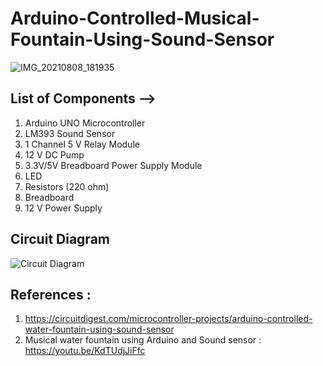 # Arduino-Controlled-Musical-Fountain-Using-Sound-Sensor

![IMG_20210808_181935](https://user-images.githubusercontent.com/75775994/128745203-6485b0b5-e98f-4843-80e8-70c28bc18946.jpg)

## List of Components -->
1. Arduino UNO Microcontroller 
2. LM393 Sound Sensor
3. 1 Channel 5 V Relay Module 
4. 12 V DC Pump 
5. 3.3V/5V Breadboard Power Supply Module 
6. LED
7. Resistors (220 ohm) 
8. Breadboard 
9. 12 V Power Supply




## Circuit Diagram
![Circuit Diagram](https://user-images.githubusercontent.com/75775994/128745305-c9fb88eb-3546-47cb-8271-5ac1c7f788e7.png)

## References :
1. https://circuitdigest.com/microcontroller-projects/arduino-controlled-water-fountain-using-sound-sensor
2. Musical water fountain using Arduino and Sound sensor : https://youtu.be/KdTUdjJiFfc
